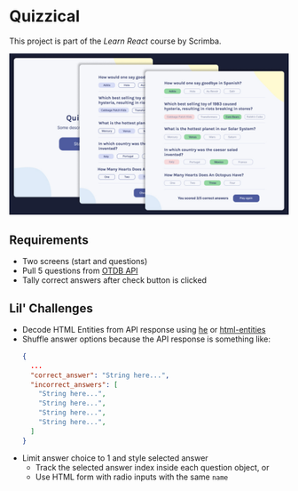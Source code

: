 # Quizzical

This project is part of the _Learn React_ course by Scrimba.

![Quizzical screenshots](./public/quizzical.jpg)

## Requirements

- Two screens (start and questions)
- Pull 5 questions from [OTDB API](https://opentdb.com/api_config.php)
- Tally correct answers after check button is clicked

## Lil' Challenges

- Decode HTML Entities from API response using [he](https://www.npmjs.com/package/he) or [html-entities](https://www.npmjs.com/package/html-entities)
- Shuffle answer options because the API response is something like:
  ```json
  {
    ...
    "correct_answer": "String here...",
    "incorrect_answers": [
      "String here...",
      "String here...",
      "String here...",
      "String here...",
    ]
  }
  ```
- Limit answer choice to 1 and style selected answer
  - Track the selected answer index inside each question object, or
  - Use HTML form with radio inputs with the same `name`
